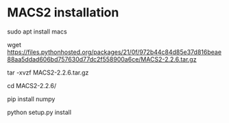 # MACS2 installation 
sudo apt install macs

wget https://files.pythonhosted.org/packages/21/0f/972b44c84d85e37d816beae88aa5ddad606bd757630d77dc2f558900a6ce/MACS2-2.2.6.tar.gz

tar -xvzf MACS2-2.2.6.tar.gz

cd MACS2-2.2.6/
 
pip install numpy

python setup.py install
 
 
